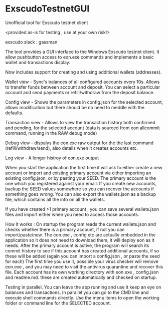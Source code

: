 # ExscudoTestnetGUI
Unofficial tool for Exscudo testnet client

<provided as-is for testing , use at your own risk!>

exscudo slack : gassman

The tool provides a GUI interface to the Windows Exscudo testnet client.  It allow pushbutton access to eon.exe commands
and implements a basic wallet and transactions display.

Now includes support for creating and using additional wallets (addresses).

Wallet view -
Sync's balances of all configured accounts every 10s.  Allows to transfer funds between account and deposit. You can select a particular account and send payments or refill/withdraw from the deposit balance.

Config view - Shows the parameters in config.json for the selected account, allows modification but there should be no need to meddle with the defaults.

Transaction view - Allows to view the transaction history both confirmed and pending, for the selected account (data is sourced from eon allcommit command, running in the RAW debug mode)

Debug view - dispalys the eon.exe raw output for the the last command (refill/withdraw/send), also details when it creates accounts etc.

Log view - A longer histroy of eon.exe output


When you start the application the first time it will ask to either create a new account or import and existing primary account via either importing an existing config.json, or by pasting your SEED.  The primary account is the one which you registered against your email.
If you create new accounts, backup the SEED values somewhere so you can recover the accounts if something goes wrong.
You can also export the wallets.json as a backup file, which contains all the info on all the wallets.

If you have created >1 primary account , you can save several wallets.json files and import either when you need to access those accounts.

How it works :
On startup the program reads the current wallets.json and checks whether there is a primary account, if not you can import/paste/new.  The eon.exe , config etc are actually embedded in the application so it does not need to download them, it will deploy eon as it needs.
After the primary account is active, the program will search its commit history to see if this account has created additional accounts, if so these will be added (again you can import a config.json , or paste the seed for each)
The first time you use it, possible your virus checker will remove eon.exe , and you may need to visit the antivirus quarantine and recover this file.
Each account has its own working directory with eon.exe , config.json and readme.md. these are created automatically and checked on startup.

Testing in parallel.
You can leave the app running and use it keep an eye on balances and transactions. In parallel you can go to the CMD line and execute shell commands directly.  Use the menu items to open the working folder or command line for the SELECTED account.